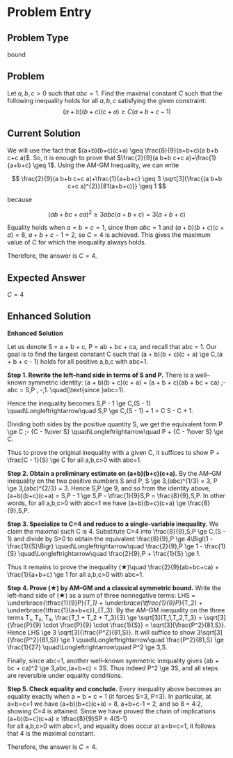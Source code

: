 # Problem Entry

## Problem Type
bound

## Problem
Let $a, b, c > 0$ such that $abc = 1$. Find the maximal constant $C$ such that the following inequality holds for all $a, b, c$ satisfying the given constraint:
$$
(a+b)(b+c)(c+a) \geq C(a+b+c-1)
$$

## Current Solution
We will use the fact that $(a+b)(b+c)(c+a) \geq \frac{8}{9}(a+b+c)(a b+b c+c a)$. So, it is enough to prove that $\frac{2}{9}(a b+b c+c a)+\frac{1}{a+b+c} \geq 1$. Using the AM-GM Inequality, we can write

$$
\frac{2}{9}(a b+b c+c a)+\frac{1}{a+b+c} \geq 3 \sqrt[3]{\frac{(a b+b c+c a)^{2}}{81(a+b+c)}} \geq 1
$$

because

$$
(a b+b c+c a)^{2} \geq 3 a b c(a+b+c)=3(a+b+c)
$$

Equality holds when $a = b = c = 1$, since then $abc = 1$ and $(a+b)(b+c)(c+a) = 8$, $a+b+c-1 = 2$, so $C = 4$ is achieved. This gives the maximum value of $C$ for which the inequality always holds.

Therefore, the answer is $C = 4$.

## Expected Answer
$C = 4$

## Enhanced Solution
**Enhanced Solution**

Let us denote
  S = a + b + c,
  P = ab + bc + ca,
and recall that abc = 1.  Our goal is to find the largest constant C such that
  (a + b)(b + c)(c + a) \ge C\,(a + b + c - 1)
holds for all positive a,b,c with abc=1.

**Step 1.  Rewrite the left–hand side in terms of S and P.**
There is a well–known symmetric identity:
  (a + b)(b + c)(c + a)
  = (a + b + c)(ab + bc + ca) \;-
    abc
  = S\,P \, -\,1.   \quad(\text{since }abc=1).

Hence the inequality becomes
  S\,P - 1 \ge C\,(S - 1)
\quad\Longleftrightarrow\quad
  S\,P \ge C\,(S - 1) + 1 = C S - C + 1.

Dividing both sides by the positive quantity S, we get the equivalent form
  P \ge C \;-
      {C - 1\over S}
\quad\Longleftrightarrow\quad
  P + {C - 1\over S} \ge C.

Thus to prove the original inequality with a given C, it suffices to show
  P + \frac{C - 1}{S} \ge C
for all a,b,c>0 with abc=1.

**Step 2.  Obtain a preliminary estimate on (a+b)(b+c)(c+a).**
By the AM–GM inequality on the two positive numbers S and P,
  S \ge 3\,(abc)^{1/3} = 3,
  P \ge 3\,(abc)^{2/3} = 3.
Hence
  S\,P \ge 9,
and so from the identity above,
  (a+b)(b+c)(c+a) = S\,P - 1 \ge S\,P - \tfrac{1}{9}S\,P
    = \frac{8}{9}\,S\,P.
In other words, for all a,b,c>0 with abc=1 we have
  (a+b)(b+c)(c+a) \ge \frac{8}{9}\,S\,P.

**Step 3.  Specialize to C=4 and reduce to a single-variable inequality.**
We claim the maximal such C is 4.  Substitute C=4 into
  \frac{8}{9}\,S\,P \ge C\,(S - 1)
and divide by S>0 to obtain the equivalent
  \frac{8}{9}\,P \ge 4\Bigl(1 - \frac{1}{S}\Bigr)
\quad\Longleftrightarrow\quad
  \frac{2}{9}\,P \ge 1 - \frac{1}{S}
\quad\Longleftrightarrow\quad
  \frac{2}{9}\,P + \frac{1}{S} \ge 1.

Thus it remains to prove the inequality
   (★)\quad \frac{2}{9}(ab+bc+ca) + \frac{1}{a+b+c} \ge 1
for all a,b,c>0 with abc=1.

**Step 4.  Prove (★) by AM–GM and a classical symmetric bound.**
Write the left–hand side of (★) as a sum of three nonnegative terms:
  LHS = \underbrace{\tfrac{1}{9}P}_{T_1}
        + \underbrace{\tfrac{1}{9}P}_{T_2}
        + \underbrace{\tfrac{1}{a+b+c}}_{T_3}.
By the AM–GM inequality on the three terms T₁, T₂, T₃,
  \frac{T_1 + T_2 + T_3}{3}
  \ge \sqrt[3]{T_1\,T_2\,T_3}
  = \sqrt[3]{\frac{P}{9} \cdot \frac{P}{9} \cdot \frac{1}{S}}
  = \sqrt[3]{\frac{P^2}{81\,S}}.
Hence
  LHS \ge 3 \sqrt[3]{\frac{P^2}{81\,S}}.
It will suffice to show
  3\sqrt[3]{\frac{P^2}{81\,S}} \ge 1
\quad\Longleftrightarrow\quad
  \frac{P^2}{81\,S} \ge \frac{1}{27}
\quad\Longleftrightarrow\quad
  P^2 \ge 3\,S.

Finally, since abc=1, another well–known symmetric inequality gives
  (ab + bc + ca)^2 \ge 3\,abc\,(a+b+c) = 3S.
Thus indeed P^2 \ge 3S, and all steps are reversible under equality conditions.

**Step 5.  Check equality and conclude.**
Every inequality above becomes an equality exactly when
  a = b = c = 1
(it forces S=3, P=3).  In particular, at a=b=c=1 we have
  (a+b)(b+c)(c+a) = 8,
  a+b+c-1 = 2,
and so 8 = 4·2, showing C=4 is attained.  Since we have proved the chain of implications
  (a+b)(b+c)(c+a) ≥ \tfrac{8}{9}SP ≥ 4(S-1)  
for all a,b,c>0 with abc=1, and equality does occur at a=b=c=1, it follows that 4 is the maximal constant.

Therefore, the answer is $C=4$.
